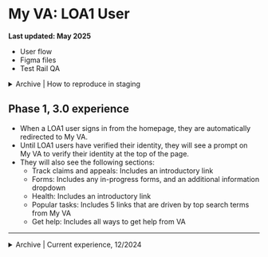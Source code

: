 # My VA: LOA1 User
**Last updated: May 2025**

- User flow
- Figma files
- Test Rail QA

<details><summary>Archive | How to reproduce in staging</summary>

- [User has no saved applications](https://github.com/department-of-veterans-affairs/va.gov-team/blob/master/products/identity-personalization/my-va/use-cases/LOA1-use-cases/LOA1-without-saved-applications.md#how-to-reproduce)
- [User has saved applications](https://github.com/department-of-veterans-affairs/va.gov-team/blob/master/products/identity-personalization/my-va/use-cases/LOA1-use-cases/LOA1-with-saved-applications.md#how-to-reproduce)

</details>

## Phase 1, 3.0 experience
- When a LOA1 user signs in from the homepage, they are automatically redirected to My VA. 
- Until LOA1 users have verified their identity, they will see a prompt on My VA to verify their identity at the top of the page. 
- They will also see the following sections:
   - Track claims and appeals: Includes an introductory link
   - Forms: Includes any in-progress forms, and an additional information dropdown
   - Health: Includes an introductory link
   - Popular tasks: Includes 5 links that are driven by top search terms from My VA
   - Get help: Includes all ways to get help from VA

---

<details><summary>Archive | Current experience, 12/2024</summary>

## Current experience
- When a LOA1 user signs in from the homepage, they are automatically redirected to My VA. 
- Until they have verified their identity, they will see a prompt on My VA to verify their identity at the top of the page. 
- They will also see sections for "Claims and appeals", "Health care", and "Education and training" that have introductory links for more info about each. They will also see a section for "Benefit applications and forms" where any benefit applications that are started and saved but not submitted will show as a card, as well as [some forms that have been submitted](https://github.com/department-of-veterans-affairs/va.gov-team/tree/master/products/identity-personalization/my-va/forms-status-on-My-VA).
- [Desktop mock-up](https://www.figma.com/file/15yOY4VEzitxm5tRMDiAzz/My-VA?type=design&node-id=0%3A246&mode=design&t=0sqAEWapTl9rGnyL-1)
- [Mobile mock-up](https://www.figma.com/file/15yOY4VEzitxm5tRMDiAzz/My-VA?type=design&node-id=0%3A911&mode=design&t=0sqAEWapTl9rGnyL-1)

### Benefit applications and forms use cases
- [LOA1 user does not have any saved applications](https://github.com/department-of-veterans-affairs/va.gov-team/blob/master/products/identity-personalization/my-va/use-cases/LOA1-use-cases/LOA1-without-saved-applications.md)
- [LOA1 user has saved application(s)](https://github.com/department-of-veterans-affairs/va.gov-team/blob/master/products/identity-personalization/my-va/use-cases/LOA1-use-cases/LOA1-with-saved-applications.md)

### Flow diagrams
- [User flow for LOA1 user on My VA](https://www.figma.com/file/15yOY4VEzitxm5tRMDiAzz/My-VA?type=design&node-id=0-7050&mode=design)

</details>
